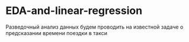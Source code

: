 # EDA-and-linear-regression
Разведочный анализ данных будем проводить на известной задаче о предсказании времени поездки в такси 
